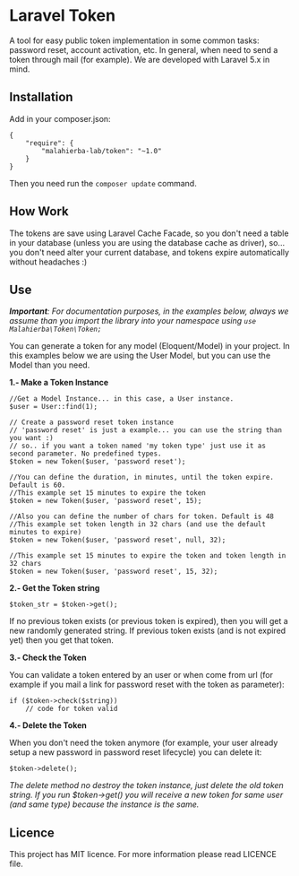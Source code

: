 # Laravel Token

A tool for easy public token implementation in some common tasks: password reset, account activation, etc. In general, when need to send a token through mail (for example). We are developed with Laravel 5.x in mind.

## Installation

Add in your composer.json:

    {
        "require": {
            "malahierba-lab/token": "~1.0"
        }
    }

Then you need run the `composer update` command.

## How Work

The tokens are save using Laravel Cache Facade, so you don't need a table in your database (unless you are using the database cache as driver), so... you don't need alter your current database, and tokens expire automatically without headaches :)

## Use

***Important**: For documentation purposes, in the examples below, always we assume than you import the library into your namespace using `use Malahierba\Token\Token;`*

You can generate a token for any model (Eloquent/Model) in your project. In this examples below we are using the User Model, but you can use the Model than you need.

**1.- Make a Token Instance**

    //Get a Model Instance... in this case, a User instance.
    $user = User::find(1);
    
    // Create a password reset token instance
    // 'password reset' is just a example... you can use the string than you want :)
    // so.. if you want a token named 'my token type' just use it as second parameter. No predefined types.
    $token = new Token($user, 'password reset');
    
    //You can define the duration, in minutes, until the token expire. Default is 60.
    //This example set 15 minutes to expire the token
    $token = new Token($user, 'password reset', 15);
    
    //Also you can define the number of chars for token. Default is 48
    //This example set token length in 32 chars (and use the default minutes to expire)
    $token = new Token($user, 'password reset', null, 32);
    
    //This example set 15 minutes to expire the token and token length in 32 chars
    $token = new Token($user, 'password reset', 15, 32);
    
**2.- Get the Token string**

    $token_str = $token->get();
    
If no previous token exists (or previous token is expired), then you will get a new randomly generated string. If previous token exists (and is not expired yet) then you get that token.

**3.- Check the Token**

You can validate a token entered by an user or when come from url (for example if you mail a link for password reset with the token as parameter):

    if ($token->check($string))
        // code for token valid
        
**4.- Delete the Token**

When you don't need the token anymore (for example, your user already setup a new password in password reset lifecycle) you can delete it:

    $token->delete();
    
*The delete method no destroy the token instance, just delete the old token string. If you run $token->get() you will receive a new token for same user (and same type) because the instance is the same.*

## Licence

This project has MIT licence. For more information please read LICENCE file.
